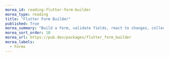 ```yaml
---
morea_id: reading-flutter-form-builder
morea_type: reading
title: "Flutter Form Builder"
published: True
morea_summary: "Build a form, validate fields, react to changes, collect final user input"
morea_sort_order: 10
morea_url: https://pub.dev/packages/flutter_form_builder
morea_labels:
  - Forms
---
```

